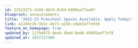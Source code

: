 ```yaml
---
id: 22523271-1e84-4b54-8c04-b800aa77ae0f
blueprint: announcements
title: '2022-23 Preschool Spaces Available, Apply Today!'
link: a1104c2b-9a1c-4e71-a25b-cdab3a77e936
feature_on_homepage: true
updated_by: 1179db75-8eeb-4bad-8e60-d5005aef7ef8
updated_at: 1657127360
---
```

